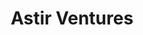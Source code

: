 ---
layout: firm_page
title: "Astir Ventures"
id: "astir.vc"
permalink: "/astirventuresastir.vc/"
website: "https://www.astir.vc"
offices: "San Jose (United States), Hyderabad (India), Marlboro (United States)"
investment_stages: "Seed, Series A, Series B"
portfolio_companies: "Finin, LOOX, GetVantage, Dastgyr Technologies, Super Scholar, Trace, VoiceClub, Bower School, hypergro, Pipeshift"
portfolio_link: "https://www.astir.vc/portfolio.html"
investment_markets: "AI/ML, Blockchain / Crypto, Consumer, Deep tech, E-Commerce, Education, Enterprise, Entertainment, Finance, Food/Beverages, Healthcare, Software/Marketplace/Platform"
founded_year: "2014"
description: "Astir Ventures is a micro VC firm based out of Silicon Valley, Hyderabad, and New Jersey, primarily focused on early-stage investments. They fund, mentor, and bring to market entrepreneurial ideas, providing venture capital and support."
linkedin: "https://www.linkedin.com/company/astir-ventures"
twitter: ""
instagram: ""
team_page: ""
investor_type: "Venture Capital, Micro VC"
crunchbase: "https://www.crunchbase.com/organization/astir-ventures"
pitchbook: "https://pitchbook.com/profiles/investor/433814-05"

# SEO Optimization
meta_title: "Astir Ventures - VC Firm - projectstartups.com"
meta_description: "Astir Ventures, Astir Ventures is a micro VC firm based out of Silicon Valley, Hyderabad, and New Jersey, primarily focused on early-stage investments. They fund, men..."
meta_keywords: "Astir Ventures, AI/ML, Blockchain / Crypto, Consumer, Deep tech, E-Commerce, Education, Enterprise, Entertainment, Finance, Food/Beverages, Healthcare, Software/Marketplace/Platform, VC firm, venture capital, startup investor, projectstartups.com"
canonical_url: "https://vc.projectstartups.com/astirventuresastir.vc/"
---